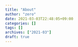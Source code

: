 ```yaml
---
title: "About"
author: "zero"
date: 2021-03-03T22:48:05+09:00
categories: []
tags: []
archives: ["2021-03"]
draft: true
---
```


<!--more-->
